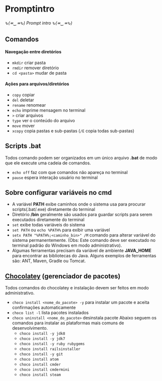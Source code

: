 # Promptintro
###### ԅ(≖‿≖ԅ) Prompt intro 	ԅ(≖‿≖ԅ)

## Comandos

#### Navegação entre diretórios
* `mkdir` criar pasta
* `rmdir` remover diretório
* `cd <pasta>` mudar de pasta

#### Ações para arquivos/diretórios
* `copy` copiar
* `del` deletar
* `rename` renomear
* `echo` imprime mensagem no terminal
* `>` criar arquivos
* `type` ver o conteúdo do arquivo
* `move` mover  
* `xcopy` copia pastas e sub-pastas (`/E` copia todas sub-pastas)

## Scripts .bat
Todos comando podem ser organizados em um único arquivo **.bat** de modo que ele execute uma cadeia de comandos.
* `echo off` faz com que comandos não apareça no terminal
* `pause` espera interação usuário no terminal

## Sobre configurar variáveis no cmd
* A variável **PATH** exibe caminhos onde o sistema usa para procurar scripts(.bat/.exe) diretamente do terminal
* Diretório **/bin** geralmente são usados para guardar scripts para serem executados diretamente do terminal
* `set` exibe todas variáveis do sistema
* `set PATH` ou `echo %PATH%` para exibir uma variável
* `setx PATH "%PATH%;<caminho_bin>" /M` comando para alterar variável do sistema permanentemente. (Obs: Este comando deve ser executado no terminal padrão do Windows em modo administrativo).
* Algumas ferramentas precisam da variável de ambiente **JAVA_HOME** para encontrar as bibliotecas do Java. Alguns exemplos de ferramentas são: ANT, Maven, Gradle ou Tomcat.

## [Chocolatey](https://chocolatey.org/) (gerenciador de pacotes)

Todos comandos do chocolatey e instalação devem ser feitos em modo administrativo.
* `choco install <nome_do_pacote> -y` para instalar um pacote e aceita confirmações automaticamente
* `choco list -l` lista pacotes instalados
* `choco uninstall <nome_do_pacote>` desinstala pacote
Abaixo seguem os comandos para instalar as plataformas mais comuns de desenvolvimento.
  * `choco install -y jdk8`
  * `choco install -y jdk7`
  * `choco install -y ruby rubygems`
  * `choco install railsinstaller`
  * `choco install -y git`
  * `choco install atom`
  * `choco install cmder`
  * `choco install cmdermini`
  * `choco install steam`

